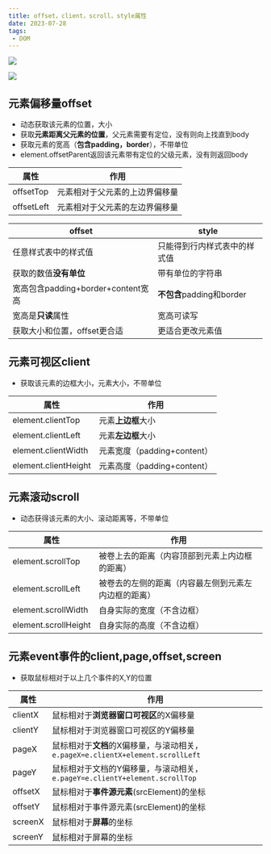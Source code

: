 ```yaml
---
title: offset，client，scroll，style属性
date: 2023-07-28
tags:
 - DOM
---
```






![](https://pic1.zhimg.com/v2-04dd7daf9ad4614f64d738b208e190b4_b.jpg)

![](https://pic3.zhimg.com/v2-385838d3bbc781a5c5a64ff8ff66299e_b.jpg)

## 元素偏移量offset

*   动态获取该元素的位置，大小
*   获取**元素距离父元素的位置**，父元素需要有定位，没有则向上找直到body
*   获取元素的宽高（**包含padding，border**），不带单位
*   element.offsetParent返回该元素带有定位的父级元素，没有则返回body

| 属性         | 作用              |
| ---------- | --------------- |
| offsetTop  | 元素相对于父元素的上边界偏移量 |
| offsetLeft | 元素相对于父元素的左边界偏移量 |

| offset                             | style                        |
| ---------------------------------- | ---------------------------- |
| 任意样式表中的样式值               | 只能得到行内样式表中的样式值 |
| 获取的数值**没有单位**             | 带有单位的字符串             |
| 宽高包含padding+border+content宽高 | **不包含**padding和border    |
| 宽高是**只读**属性                 | 宽高可读写                   |
| 获取大小和位置，offset更合适       | 更适合更改元素值             |

## 元素可视区client

*   获取该元素的边框大小，元素大小，不带单位

| 属性                 | 作用                        |
| -------------------- | --------------------------- |
| element.clientTop    | 元素**上边框**大小          |
| element.clientLeft   | 元素**左边框**大小          |
| element.clientWidth  | 元素宽度（padding+content） |
| element.clientHeight | 元素高度（padding+content） |

## 元素滚动scroll

*   动态获得该元素的大小、滚动距离等，不带单位

| 属性                   | 作用                         |
| -------------------- | -------------------------- |
| element.scrollTop    | 被卷上去的距离（内容顶部到元素上内边框的距离）    |
| element.scrollLeft   | 被卷去的左侧的距离（内容最左侧到元素左内边框的距离） |
| element.scrollWidth  | 自身实际的宽度（不含边框）              |
| element.scrollHeight | 自身实际的高度（不含边框）              |

## 元素event事件的client,page,offset,screen

*   获取鼠标相对于以上几个事件的X,Y的位置

| 属性    | 作用                                                         |
| ------- | ------------------------------------------------------------ |
| clientX | 鼠标相对于**浏览器窗口可视区**的X偏移量                      |
| clientY | 鼠标相对于浏览器窗口可视区的Y偏移量                          |
| pageX   | 鼠标相对于**文档**的X偏移量，与滚动相关，`e.pageX=e.clientX+element.scrollLeft` |
| pageY   | 鼠标相对于文档的Y偏移量，与滚动相关，`e.pageY=e.clientY+element.scrollTop` |
| offsetX | 鼠标相对于**事件源元素**(srcElement)的坐标                   |
| offsetY | 鼠标相对于事件源元素(srcElement)的坐标                       |
| screenX | 鼠标相对于**屏幕**的坐标                                     |
| screenY | 鼠标相对于屏幕的坐标                                         |

